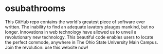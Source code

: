 # osubathrooms

This GitHub repo contains the world's greatest piece of software ever written. The inability to find
an adequate lavatory plauges mankind, but no longer. Innovations in web technology have allowed us to unveil a 
revolutionary new technology. This beautiful code enables users to locate the perfect commode, anywhere in The Ohio State University
Main Campus. Join the revolution: use this website now!
